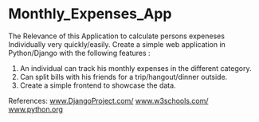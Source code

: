 # Monthly_Expenses_App
The Relevance of this Application to calculate persons expeneses Individually very quickly/easily.
Create a simple web application in Python/Django with the following features :
1. An individual can track his monthly expenses in the different category.
2. Can split bills with his friends for a trip/hangout/dinner outside. 
3. Create a simple frontend to showcase the data.

References:
www.DjangoProject.com/
www.w3schools.com/
www.python.org
